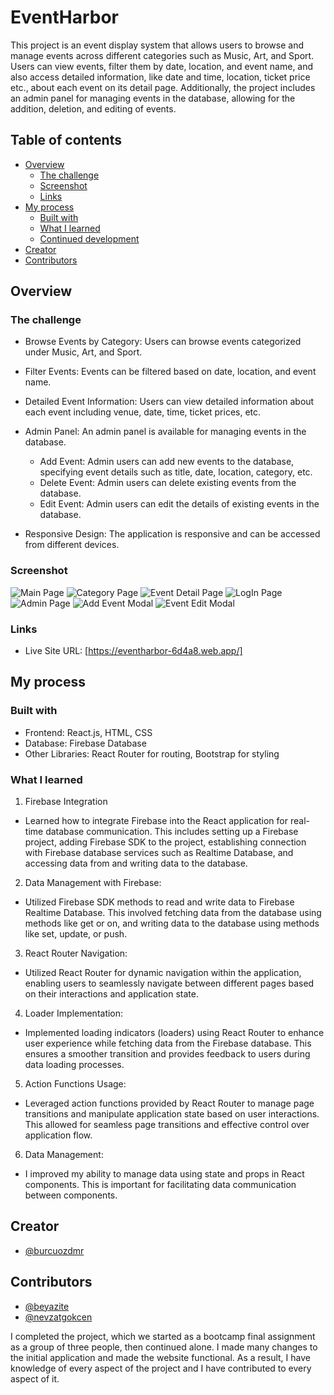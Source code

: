 # EventHarbor 

This project is an event display system that allows users to browse and manage events across different categories such as Music, Art, and Sport. Users can view events, filter them by date, location, and event name, and also access detailed information, like date and time, location, ticket price etc., about each event on its detail page. Additionally, the project includes an admin panel for managing events in the database, allowing for the addition, deletion, and editing of events.

## Table of contents

- [Overview](#overview)
  - [The challenge](#the-challenge)
  - [Screenshot](#screenshot)
  - [Links](#links)
- [My process](#my-process)
  - [Built with](#built-with)
  - [What I learned](#what-i-learned)
  - [Continued development](#continued-development)
- [Creator](#creator)
- [Contributors](#contributors)



## Overview

### The challenge


- Browse Events by Category: Users can browse events categorized under Music, Art, and Sport.

- Filter Events: Events can be filtered based on date, location, and event name.

- Detailed Event Information: Users can view detailed information about each event including venue, date, time, ticket prices, etc.

- Admin Panel: An admin panel is available for managing events in the database.
   - Add Event: Admin users can add new events to the database, specifying event details such as title, date, location, category, etc.
   - Delete Event: Admin users can delete existing events from the database.
   - Edit Event: Admin users can edit the details of existing events in the database.

- Responsive Design: The application is responsive and can be accessed from different devices.

### Screenshot

![Main Page](/src/assets/screenshots/mainPage.png)
![Category Page](/src/assets/screenshots/categoryPage.png)
![Event Detail Page](/src/assets/screenshots/eventDetailPage.jpg)
![LogIn Page](/src/assets/screenshots/LogInPage.png)
![Admin Page](/src/assets/screenshots/AdminPage.png)
![Add Event Modal](/src/assets/screenshots/addeventModal.jpg)
![Event Edit Modal](/src/assets/screenshots/eventEditModal.jpg)

### Links

- Live Site URL: [https://eventharbor-6d4a8.web.app/]

## My process

### Built with

- Frontend: React.js, HTML, CSS
- Database: Firebase Database
- Other Libraries: React Router for routing, Bootstrap for styling

### What I learned


1. Firebase Integration
  - Learned how to integrate Firebase into the React application for real-time database communication. This includes setting up a Firebase project, adding Firebase SDK to the project, establishing connection with Firebase database services such as Realtime Database, and accessing data from and writing data to the database.

2. Data Management with Firebase: 
  - Utilized Firebase SDK methods to read and write data to Firebase Realtime Database. This involved fetching data from the database using methods like get or on, and writing data to the database using methods like set, update, or push.

3. React Router Navigation: 
  - Utilized React Router for dynamic navigation within the application, enabling users to seamlessly navigate between different pages based on their interactions and application state.

4. Loader Implementation: 
  - Implemented loading indicators (loaders) using React Router to enhance user experience while fetching data from the Firebase database. This ensures a smoother transition and provides feedback to users during data loading processes.

5. Action Functions Usage: 
  - Leveraged action functions provided by React Router to manage page transitions and manipulate application state based on user interactions. This allowed for seamless page transitions and effective control over application flow.

6. Data Management: 
  - I improved my ability to manage data using state and props in React components. This is important for facilitating data communication between components.


## Creator

- [@burcuozdmr](https://github.com/burcuozdmr)

## Contributors

- [@beyazite](https://github.com/beyazite)
- [@nevzatgokcen](https://github.com/nevzatgokcen)


 I completed the project, which we started as a bootcamp final assignment as a group of three people, then continued alone. I made many changes to the initial application and made the website functional. As a result, I have knowledge of every aspect of the project and I have contributed to every aspect of it.





